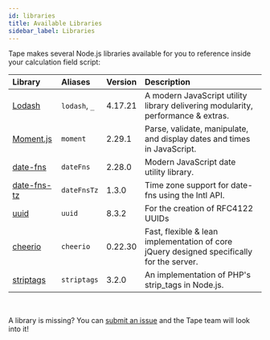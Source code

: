 ```yaml
---
id: libraries
title: Available Libraries
sidebar_label: Libraries
---
```


Tape makes several Node.js libraries available for you to reference inside your calculation field script:

| Library                                                     | Aliases       | Version | Description                                                                               |
| :---------------------------------------------------------- | :------------ | :------ | :---------------------------------------------------------------------------------------- |
| [Lodash](https://lodash.com/)                               | `lodash`, `_` | 4.17.21 | A modern JavaScript utility library delivering modularity, performance & extras.          |
| [Moment.js](https://momentjs.com/)                          | `moment`      | 2.29.1  | Parse, validate, manipulate, and display dates and times in JavaScript.                   |
| [date-fns](https://date-fns.org/)                           | `dateFns`     | 2.28.0  | Modern JavaScript date utility library.                                                   |
| [date-fns-tz](https://date-fns.org/v2.28.0/docs/Time-Zones) | `dateFnsTz`   | 1.3.0   | Time zone support for date-fns using the Intl API.                                        |
| [uuid](https://github.com/uuidjs/uuid#readme)               | `uuid`        | 8.3.2   | For the creation of RFC4122 UUIDs                                                         |
| [cheerio](https://cheerio.js.org/)                          | `cheerio`     | 0.22.30 | Fast, flexible & lean implementation of core jQuery designed specifically for the server. |
| [striptags](https://github.com/ericnorris/striptags)        | `striptags`   | 3.2.0   | An implementation of PHP's strip_tags in Node.js.                                         |

<br />

A library is missing? You can [submit an issue](https://github.com/tape-dev/developers.tapeapp.com/issues/new?body=Hey%20Tape%20Team%20%F0%9F%91%8B%0A%0AI%20would%20like%20to%20propose%20the%20following%20Node.js%20library%20to%20be%20included%20in%20the%20calculation%20field%3A%0A%0AName%3A%0AVersion%3A%0ANPM%20Link%3A%0AWhy%20it%20would%20be%20useful%20to%20me%3A%0A%0AThanks%21) and the Tape team will look into it!

<!--
Body of the GitHub new issue link:
Encode with: https://www.urlencoder.org/

Hey Tape Team 👋

I would like to propose the following Node.js library to be included in the calculation field:

Name:
Version:
NPM Link:
Why it would be useful to me:

Thanks!
-->
